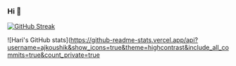 ### Hi 👋


[![GitHub Streak](https://github-readme-streak-stats.herokuapp.com?user=ajkoushik&theme=highcontrast&border_radius=40)](https://git.io/streak-stats)

![Hari's GitHub stats](https://github-readme-stats.vercel.app/api?username=ajkoushik&show_icons=true&theme=highcontrast&include_all_commits=true&count_private=true
